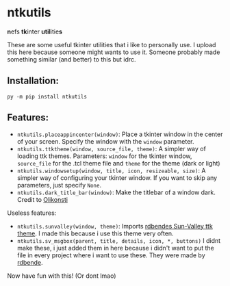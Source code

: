 # ntkutils

**n**efs **tk**inter **util**itie**s**

These are some useful tkinter utilities that i like to personally use.
I upload this here because someone might wants to use it.
Someone probably made something similar (and better) to this but idrc.

## Installation:

```
py -m pip install ntkutils
```

## Features:

- `ntkutils.placeappincenter(window)`: Place a tkinter window in the center of your screen. Specify the window with the `window` parameter.
- `ntkutils.ttktheme(window, source_file, theme)`: A simpler way of loading ttk themes. Parameters: `window` for the tkinter window, `source_file` for the .tcl theme file and `theme` for the theme (dark or light)
- `ntkutils.windowsetup(window, title, icon, resizeable, size)`: A simpler way of configuring your tkinter window. If you want to skip any parameters, just specify `None`.
- `ntkutils.dark_title_bar(window)`: Make the titlebar of a window dark. Credit to [Olikonsti](https://github.com/Olikonsti)

Useless features:

- `ntkutils.sunvalley(window, theme)`: Imports [rdbendes Sun-Valley ttk theme](https://github.com/rdbende/Sun-Valley-ttk-theme). I made this because i use this theme very often.
- `ntkutils.sv_msgbox(parent, title, details, icon, *, buttons)` I didnt make these, i just added them in here because i didn't want to put the file in every project where i want to use these. They were made by [rdbende](https://github.com/rdbende).

Now have fun with this! (Or dont lmao)
